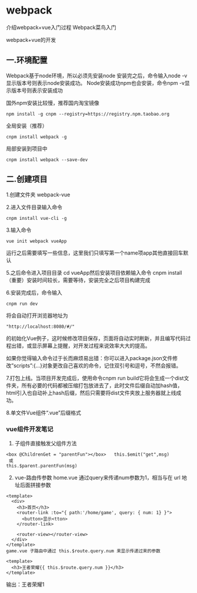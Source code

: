 # webpack
介绍webpack+vue入门过程
Webpack菜鸟入门

webpack+vue的开发
## 一.环境配置
Webpack基于node环境，所以必须先安装node 安装完之后，命令输入node -v 显示版本号则表示node安装成功。
Node安装成功npm也会安装，命令npm -v显示版本号则表示安装成功

国外npm安装比较慢，推荐国内淘宝镜像
```
npm install -g cnpm --registry=https://registry.npm.taobao.org
```
全局安装（推荐） 
```
cnpm install webpack -g
```
局部安装到项目中
```
cnpm install webpack --save-dev
```
## 二.创建项目
1.创建文件夹 webpack-vue

2.进入文件目录输入命令 
```
cnpm install vue-cli -g
```
3.输入命令
```
vue init webpack vueApp
```
运行之后需要填写一些信息，这里我们只填写第一个name项app其他直接回车默认

5.之后命令进入项目目录 cd vueApp然后安装项目依赖输入命令 cnpm install （重要）安装时间较长，需要等待，安装完全之后项目构建完成

6.安装完成后，命令输入
```
cnpm run dev
```
将会自动打开浏览器地址为
```
"http://localhost:8080/#/"
```
的初始化Vue例子，这时候修改项目保存，页面将自动实时刷新，并且编写代码过程出错，或显示屏幕上提醒，对开发过程来说效率大大的提高。

如果你觉得输入命令过于长而麻烦易出错：你可以进入package.json文件修改”scripts”:{...}对象更改自己喜欢的命令，记住双引号和逗号，不然会报错。

7.打包上线。当项目开发完成后，使用命令cnpm run build它将会生成一个dist文件夹，所有必要的代码都被压缩打包放进去了，此时文件后缀自动加hash值，html引入也自动补上hash后缀，然后只需要将dist文件夹放上服务器就上线成功。

8.单文件Vue组件“.vue”后缀格式

### vue组件开发笔记
1. 子组件直接触发父组件方法
```
<box @ChildrenGet = "parentFun"></box>   this.$emit("get",msg) 
 或
this.$parent.parentFun(msg)
```
2. vue-路由传参数
home.vue 通过query来传递num参数为1，相当与在 url 地址后面拼接参数
```
<template> 
  <div> 
    <h3>首页</h3> 
    <router-link :to="{ path:'/home/game', query: { num: 1} }"> 
      <button>显示<tton> 
    </router-link> 
  
    <router-view></router-view> 
  </div> 
</template> 
game.vue 子路由中通过 this.$route.query.num 来显示传递过来的参数

<template> 
  <h3>王者荣耀{{ this.$route.query.num }}</h3> 
</template>
```
输出：王者荣耀1
